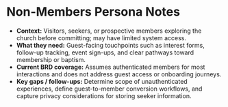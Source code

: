 # Non-Members Persona Notes

- **Context:** Visitors, seekers, or prospective members exploring the church before committing; may have limited system access.
- **What they need:** Guest-facing touchpoints such as interest forms, follow-up tracking, event sign-ups, and clear pathways toward membership or baptism.
- **Current BRD coverage:** Assumes authenticated members for most interactions and does not address guest access or onboarding journeys.
- **Key gaps / follow-ups:** Determine scope of unauthenticated experiences, define guest-to-member conversion workflows, and capture privacy considerations for storing seeker information.
